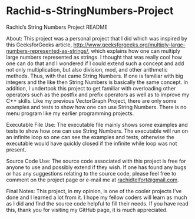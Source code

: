 # Rachid-s-StringNumbers-Project

Rachid’s String Numbers Project README

About: This project was a personal project that I did which was inspired by this GeeksforGeeks article, http://www.geeksforgeeks.org/multiply-large-numbers-represented-as-strings/, which explains how one can multiply large numbers represented as strings. I thought that was really cool how one can do that and I wondered if I could extend such a concept and add not only multiplication, but also division, mod, and other arithmetic methods. Thus, with that came String Numbers. If one is familiar with big integers and the like then String Numbers is basically the same concept. In addition, I undertook this project to get familiar with overloading other operators such as the postfix and prefix operators as well as to improve my C++ skills. Like my previous VectorGraph Project, there are only some examples and tests to show how one can use String Numbers. There is no menu program like my earlier programming projects.

Executable File Use: The executable file mainly shows some examples and tests to show how one can use String Numbers. The executable will run on an infinite loop so one can see the examples and tests, otherwise the executable would have quickly closed if the infinite while loop was not present.

Source Code Use: The source code associated with this project is free for anyone to use and possibly extend if they wish. If one has found any bugs or has any suggestions relating to the source code, please feel free to comment on the project page or e-mail me at rachidtelfort@gmail.com.

Final Notes: This project, in my opinion, is one of the cooler projects I’ve done and I learned a lot from it. I hope my fellow coders will learn as much as I did and find the source code helpful to fill their needs. If you have read this, thank you for visiting my GitHub page, it is much appreciated.
